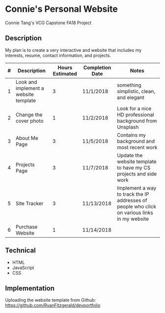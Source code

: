 # Connie's Personal Website

Connie Tang's VCG Capstone FA18 Project
## Description
My plan is to create a very interactive and  website that includes my interests, resume, contact information, and projects.  

| #  | Description          | Hours Estimated | Completion Date | Notes |
| - | --------------------  | --------------- | --------------- | ----- |
| 1 | Look and implement a website template  | 3               | 11/1/2018       | something simplistic, clean, and elegant  | 
| 2 | Change the cover photo             | 1               | 11/2/2018       | Look for a nice HD professional background from Unsplash | 
| 3 | About Me Page         | 3               | 11/5/2018      | Contains my background and most recent work |
| 4 | Projects Page         | 3               | 11/7/2018      | Update the website template to have my CS projects and side work | 
| 5 | Site Tracker           | 3               | 11/13/2018      | Implement a way to track the IP addresses of people who click on various links in my website | 
| 6 | Purchase Website      | 1               | 11/14/2018      |      |

## Technical 
  - HTML
  - JavaScript
  - CSS

## Implementation 
Uploading the website template from Github: https://github.com/RyanFitzgerald/devportfolio
